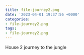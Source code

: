 ```yaml
---
title: file-journey2.png
date: '2023-04-01 19:37:56 +0000'
categories:
- file-journey2.png
tags:
- file-journey2.png
---
```



House 2 journey to the jungle